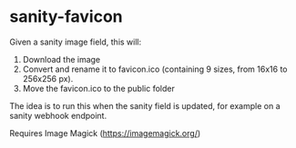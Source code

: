 # sanity-favicon

Given a sanity image field, this will:

1. Download the image
2. Convert and rename it to favicon.ico (containing 9 sizes, from 16x16 to 256x256 px).
3. Move the favicon.ico to the public folder

The idea is to run this when the sanity field is updated, for example on a sanity webhook endpoint.

Requires Image Magick (https://imagemagick.org/)
